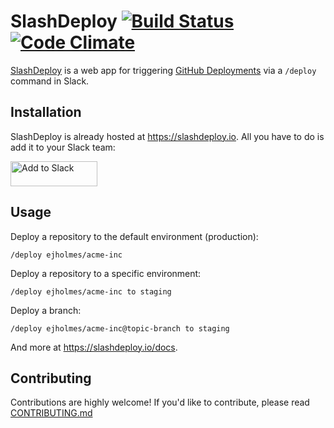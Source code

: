 # SlashDeploy [![Build Status](https://travis-ci.org/remind101/slashdeploy.svg?branch=master)](https://travis-ci.org/remind101/slashdeploy) [![Code Climate](https://codeclimate.com/github/remind101/slashdeploy/badges/gpa.svg)](https://codeclimate.com/github/remind101/slashdeploy)

[SlashDeploy](https://slashdeploy.io) is a web app for triggering [GitHub Deployments](https://developer.github.com/v3/repos/deployments/) via a `/deploy` command in Slack.

## Installation

SlashDeploy is already hosted at https://slashdeploy.io. All you have to do is add it to your Slack team:

<a href="https://slashdeploy.io/slack/install"><img alt="Add to Slack" height="40" width="139" src="https://platform.slack-edge.com/img/add_to_slack@2x.png"></a>

## Usage

Deploy a repository to the default environment (production):

```console
/deploy ejholmes/acme-inc
```

Deploy a repository to a specific environment:

```console
/deploy ejholmes/acme-inc to staging
```

Deploy a branch:

```console
/deploy ejholmes/acme-inc@topic-branch to staging
```

And more at <https://slashdeploy.io/docs>.

## Contributing

Contributions are highly welcome! If you'd like to contribute, please read [CONTRIBUTING.md](./CONTRIBUTING.md)
